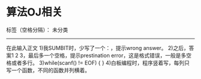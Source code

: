 ﻿# 算法OJ相关

标签（空格分隔）： 未分类

---

在此输入正文
1)我SUMBIT时，少写了一个：，提示wrong answer。
2)之后，答案1 2 3，最后多一个空格，提示prestination error，这是格式错误，一般是多空格或者多行。
3)while(scanf() != EOF) {
}
4)白板编程时，程序竖着写，每列只写一个函数，不同的函数并列横着。


